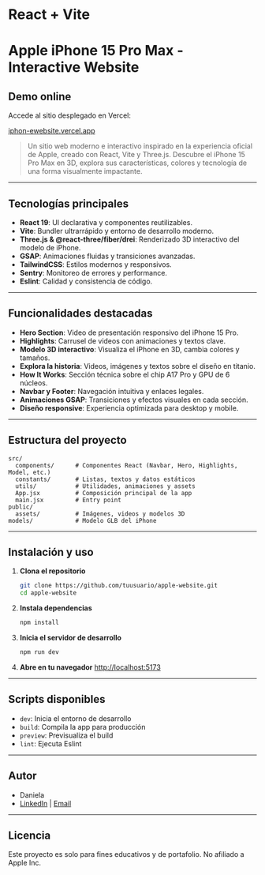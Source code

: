 # React + Vite



#  Apple iPhone 15 Pro Max - Interactive Website

##  Demo online

Accede al sitio desplegado en Vercel:

[iphon-ewebsite.vercel.app](https://iphon-ewebsite.vercel.app/)

> Un sitio web moderno e interactivo inspirado en la experiencia oficial de Apple, creado con React, Vite y Three.js. Descubre el iPhone 15 Pro Max en 3D, explora sus características, colores y tecnología de una forma visualmente impactante.

---

##  Tecnologías principales

- **React 19**: UI declarativa y componentes reutilizables.
- **Vite**: Bundler ultrarrápido y entorno de desarrollo moderno.
- **Three.js & @react-three/fiber/drei**: Renderizado 3D interactivo del modelo de iPhone.
- **GSAP**: Animaciones fluidas y transiciones avanzadas.
- **TailwindCSS**: Estilos modernos y responsivos.
- **Sentry**: Monitoreo de errores y performance.
- **Eslint**: Calidad y consistencia de código.

---

##  Funcionalidades destacadas

- **Hero Section**: Video de presentación responsivo del iPhone 15 Pro.
- **Highlights**: Carrusel de videos con animaciones y textos clave.
- **Modelo 3D interactivo**: Visualiza el iPhone en 3D, cambia colores y tamaños.
- **Explora la historia**: Videos, imágenes y textos sobre el diseño en titanio.
- **How It Works**: Sección técnica sobre el chip A17 Pro y GPU de 6 núcleos.
- **Navbar y Footer**: Navegación intuitiva y enlaces legales.
- **Animaciones GSAP**: Transiciones y efectos visuales en cada sección.
- **Diseño responsive**: Experiencia optimizada para desktop y mobile.

---

##  Estructura del proyecto

```
src/
  components/      # Componentes React (Navbar, Hero, Highlights, Model, etc.)
  constants/       # Listas, textos y datos estáticos
  utils/           # Utilidades, animaciones y assets
  App.jsx          # Composición principal de la app
  main.jsx         # Entry point
public/
  assets/          # Imágenes, videos y modelos 3D
models/            # Modelo GLB del iPhone
```

---

##  Instalación y uso

1. **Clona el repositorio**
	```bash
	git clone https://github.com/tuusuario/apple-website.git
	cd apple-website
	```
2. **Instala dependencias**
	```bash
	npm install
	```
3. **Inicia el servidor de desarrollo**
	```bash
	npm run dev
	```
4. **Abre en tu navegador**
	[http://localhost:5173](http://localhost:5173)

---

##  Scripts disponibles

- `dev`: Inicia el entorno de desarrollo
- `build`: Compila la app para producción
- `preview`: Previsualiza el build
- `lint`: Ejecuta Eslint

---

## Autor

- Daniela
- [LinkedIn](www.linkedin.com/in/daniela-homobono) | [Email](danielahomobono81@gmail.com)

---

## Licencia

Este proyecto es solo para fines educativos y de portafolio. No afiliado a Apple Inc.